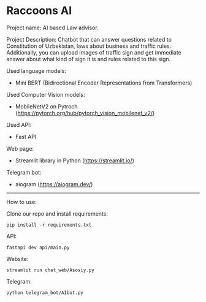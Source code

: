 # Raccoons AI 
Project name: AI based Law advisor. 

Project Description: Chatbot that can answer questions related to Constitution of Uzbekistan, laws about business and traffic rules. Additionally, you can upload images of traffic sign and get immediate answer about what kind of sign it is and rules related to this sign. 


Used language models: 
- Mini BERT (Bidirectional Encoder Representations from Transformers) 

Used Computer Vision models: 
- MobileNetV2 on Pytroch (https://pytorch.org/hub/pytorch_vision_mobilenet_v2/)

Used API: 
- Fast API

Web page: 
- Streamlit library in Python (https://streamlit.io/)

Telegram bot: 
- aiogram (https://aiogram.dev/)

***
How to use: 

Clone our repo and install requirements: 

```console
pip install -r requirements.txt
```

API: 
```console
fastapi dev api/main.py
```

Website: 
```console
streamlit run chat_web/Asosiy.py
```

Telegram: 
```console
python telegram_bot/AIbot.py
```

